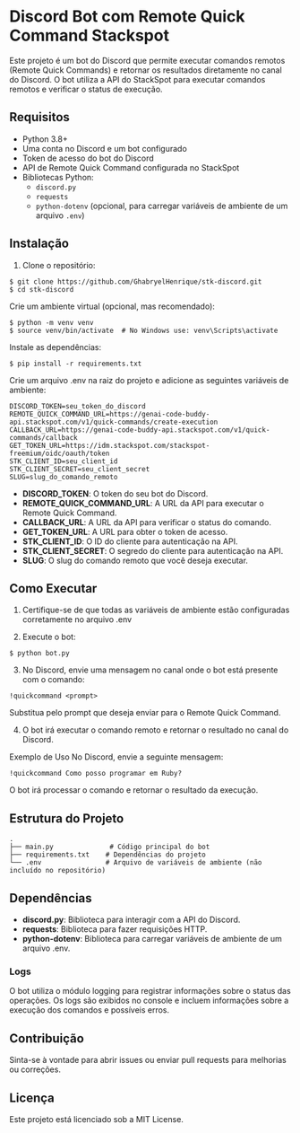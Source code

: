 # Discord Bot com Remote Quick Command Stackspot

Este projeto é um bot do Discord que permite executar comandos remotos (Remote Quick Commands) e retornar os resultados diretamente no canal do Discord. O bot utiliza a API do StackSpot para executar comandos remotos e verificar o status de execução.

## Requisitos

- Python 3.8+
- Uma conta no Discord e um bot configurado
- Token de acesso do bot do Discord
- API de Remote Quick Command configurada no StackSpot
- Bibliotecas Python:
  - `discord.py`
  - `requests`
  - `python-dotenv` (opcional, para carregar variáveis de ambiente de um arquivo `.env`)

## Instalação

1. Clone o repositório:

````
$ git clone https://github.com/GhabryelHenrique/stk-discord.git
$ cd stk-discord
````
Crie um ambiente virtual (opcional, mas recomendado):



````
$ python -m venv venv
$ source venv/bin/activate  # No Windows use: venv\Scripts\activate
````

Instale as dependências:



````
$ pip install -r requirements.txt
````
Crie um arquivo .env na raiz do projeto e adicione as seguintes variáveis de ambiente:



````
DISCORD_TOKEN=seu_token_do_discord
REMOTE_QUICK_COMMAND_URL=https://genai-code-buddy-api.stackspot.com/v1/quick-commands/create-execution
CALLBACK_URL=https://genai-code-buddy-api.stackspot.com/v1/quick-commands/callback
GET_TOKEN_URL=https://idm.stackspot.com/stackspot-freemium/oidc/oauth/token
STK_CLIENT_ID=seu_client_id
STK_CLIENT_SECRET=seu_client_secret
SLUG=slug_do_comando_remoto
````

- **DISCORD_TOKEN**: O token do seu bot do Discord.
- **REMOTE_QUICK_COMMAND_URL**: A URL da API para executar o Remote Quick Command.
- **CALLBACK_URL**: A URL da API para verificar o status do comando.
- **GET_TOKEN_URL**: A URL para obter o token de acesso.
- **STK_CLIENT_ID**: O ID do cliente para autenticação na API.
- **STK_CLIENT_SECRET**: O segredo do cliente para autenticação na API.
- **SLUG**: O slug do comando remoto que você deseja executar.


## Como Executar
1. Certifique-se de que todas as variáveis de ambiente estão configuradas corretamente no arquivo .env

2. Execute o bot:

````
$ python bot.py
````

3. No Discord, envie uma mensagem no canal onde o bot está presente com o comando:

````
!quickcommand <prompt>
````

Substitua <prompt> pelo prompt que deseja enviar para o Remote Quick Command.

4. O bot irá executar o comando remoto e retornar o resultado no canal do Discord.

Exemplo de Uso
No Discord, envie a seguinte mensagem:



````
!quickcommand Como posso programar em Ruby?
````

O bot irá processar o comando e retornar o resultado da execução.

## Estrutura do Projeto


````
.
├── main.py              # Código principal do bot
├── requirements.txt    # Dependências do projeto
└── .env                # Arquivo de variáveis de ambiente (não incluído no repositório)
````

## Dependências
- **discord.py**: Biblioteca para interagir com a API do Discord.
- **requests**: Biblioteca para fazer requisições HTTP.
- **python-dotenv**: Biblioteca para carregar variáveis de ambiente de um arquivo .env.

### Logs
O bot utiliza o módulo logging para registrar informações sobre o status das operações. Os logs são exibidos no console e incluem informações sobre a execução dos comandos e possíveis erros.

## Contribuição
Sinta-se à vontade para abrir issues ou enviar pull requests para melhorias ou correções.

## Licença
Este projeto está licenciado sob a MIT License.
